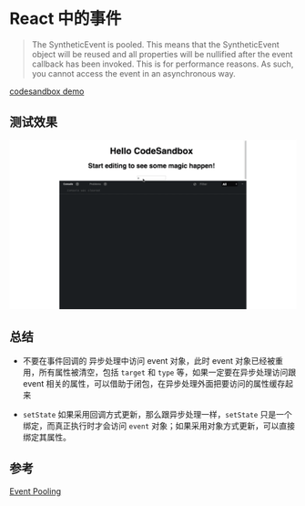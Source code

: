 # React 中的事件

> The SyntheticEvent is pooled. This means that the SyntheticEvent object will be reused and all properties will be nullified after the event callback has been invoked. This is for performance reasons. As such, you cannot access the event in an asynchronous way.

[codesandbox demo](https://codesandbox.io/s/react-persist-event-xf9pd)

## 测试效果

![synthetic-event](/imgs/react-synthetic-event.gif)

## 总结

- 不要在事件回调的 异步处理中访问 event 对象，此时 event 对象已经被重用，所有属性被清空，包括 `target` 和 `type` 等，如果一定要在异步处理访问跟 event 相关的属性，可以借助于闭包，在异步处理外面把要访问的属性缓存起来

- `setState` 如果采用回调方式更新，那么跟异步处理一样，`setState` 只是一个绑定，而真正执行时才会访问 `event` 对象；如果采用对象方式更新，可以直接绑定其属性。

## 参考

[Event Pooling](https://reactjs.org/docs/events.html#event-pooling)
